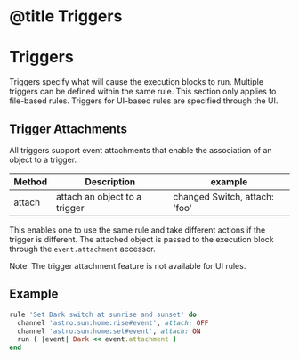 # @title Triggers

# Triggers

Triggers specify what will cause the execution blocks to run. Multiple triggers can be defined within the same rule. This section only applies to file-based rules. Triggers for UI-based rules are specified through the UI.

## Trigger Attachments

All triggers support event attachments that enable the association of an object to a trigger.

| Method | Description                   | example                       |
| ------ | ----------------------------- | ----------------------------- |
| attach | attach an object to a trigger | changed Switch, attach: 'foo' |

This enables one to use the same rule and take different actions if the trigger is different. The attached object is passed to the execution block through the `event.attachment` accessor.

Note: The trigger attachment feature is not available for UI rules.

## Example

```ruby
rule 'Set Dark switch at sunrise and sunset' do
  channel 'astro:sun:home:rise#event', attach: OFF
  channel 'astro:sun:home:set#event', attach: ON
  run { |event| Dark << event.attachment }
end
```
